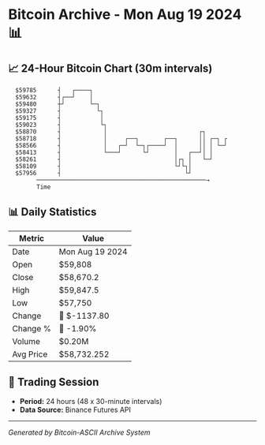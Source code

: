 # Bitcoin Archive - Mon Aug 19 2024 📊

## 📈 24-Hour Bitcoin Chart (30m intervals)

```
  $59785      ┤   ┌────┐                                       
  $59632      ┤┌──┘    │                                       
  $59480      ┼┘       └─┐                                     
  $59327      ┤          └┐                                    
  $59175      ┤           │                                    
  $59023      ┤           └┐                                   
  $58870      ┤            │                          ┌┐       
  $58718      ┤            │     ┌──┐       ┌──┐      ││ ┌─┐ ┌ 
  $58566      ┤            │   ┌─┘  └─┐┌────┘  │      ││ │ └─┘ 
  $58413      ┤            └───┘      └┘       │   ┌──┘│ │     
  $58261      ┤                                │┌┐ │   └─┘     
  $58109      ┤                                └┘└┐│           
  $57956      ┤                                   └┘           
        ────────────────────────────────────────────────→
        Time
```

## 📊 Daily Statistics

| Metric | Value |
|--------|-------|
| Date | Mon Aug 19 2024 |
| Open | $59,808 |
| Close | $58,670.2 |
| High | $59,847.5 |
| Low | $57,750 |
| Change | 🔴 $-1137.80 |
| Change % | 🔴 -1.90% |
| Volume | $0.20M |
| Avg Price | $58,732.252 |

## 📅 Trading Session

- **Period:** 24 hours (48 x 30-minute intervals)
- **Data Source:** Binance Futures API

---
*Generated by Bitcoin-ASCII Archive System*
